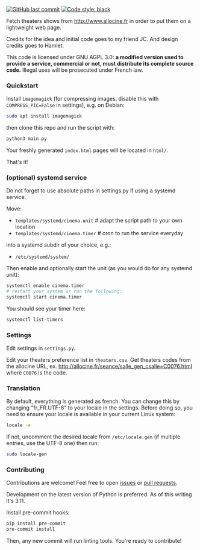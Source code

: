 [![GitHub last commit](https://img.shields.io/github/last-commit/baptabl/cinema?style=flat-square)](https://github.com/baptabl/cinema/commits)  [![Code style: black](https://img.shields.io/badge/code%20style-black-000000.svg)](https://github.com/psf/black)

Fetch theaters shows from http://www.allocine.fr in order to put them on a lightweight web page.

Credits for the idea and initial code goes to my friend JC. And design credits goes to Hamlet.

This code is licensed under GNU AGPL 3.0: **a modified version used to provide a service, commercial or not, must distribute its complete source code.**
Illegal uses will be prosecuted under French law.


### Quickstart
Install `imagemagick` (for compressing images, disable this with `COMPRESS_PIC=False` in settings), e.g. on Debian:
```sh
sudo apt install imagemagick
```

then clone this repo and run the script with:
```sh
python3 main.py
```

Your freshly generated `index.html` pages will be located in `html/`.

That's it!


### (optional) systemd service
Do not forget to use absolute paths in settings.py if using a systemd service.

Move:
- `templates/systemd/cinema.unit`   # adapt the script path to your own location
- `templates/systemd/cinema.timer`  # cron to run the service everyday

into a systemd subdir of your choice, e.g.:
- `/etc/systemd/system/`

Then enable and optionally start the unit (as you would do for any systemd unit):
```sh
systemctl enable cinema.timer
# restart your system or run the following:
systemctl start cinema.timer
```

You should see your timer here:
```sh
systemctl list-timers
```


### Settings
Edit settings in `settings.py`.

Edit your theaters preference list in `theaters.csv`. Get theaters codes from the allocine URL,
ex. http://allocine.fr/seance/salle_gen_csalle=C0076.html where `C0076` is the code.


### Translation
By default, everything is generated as french. You can change this by changing "fr_FR.UTF-8" to your locale in the settings.
Before doing so, you need to ensure your locale is available in your current Linux system:
```sh
locale -a
```

If not, uncomment the desired locale from `/etc/locale.gen` (if multiple entries, use the UTF-8 one) then run:
```sh
sudo locale-gen
```


### Contributing
Contributions are welcome! Feel free to open [issues](https://github.com/baptabl/cinema/issues) or [pull requests](https://github.com/baptabl/cinema/pulls).

Development on the latest version of Python is preferred. As of this writing it's 3.11.

Install pre-commit hooks:
```sh
pip install pre-commit
pre-commit install
```

Then, any new commit will run linting tools. You're ready to contribute!
